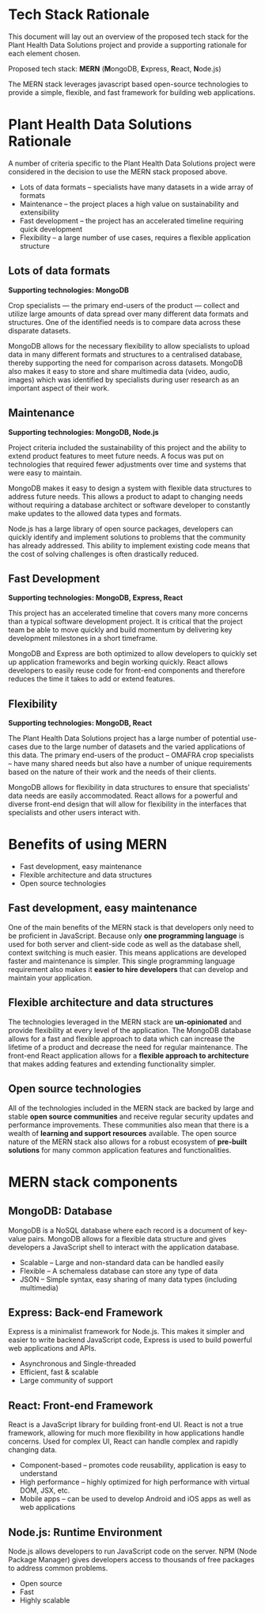 # Tech Stack Rationale

This document will lay out an overview of the proposed tech stack for the Plant Health Data Solutions project and provide a supporting rationale for each element chosen.

Proposed tech stack: **MERN** (**M**ongoDB, **E**xpress, **R**eact, **N**ode.js)

The MERN stack leverages javascript based open-source technologies to provide a simple, flexible, and fast framework for building web applications.


# Plant Health Data Solutions Rationale

A number of criteria specific to the Plant Health Data Solutions project were considered in the decision to use the MERN stack proposed above.
*   Lots of data formats – specialists have many datasets in a wide array of formats
*   Maintenance – the project places a high value on sustainability and extensibility
*   Fast development – the project has an accelerated timeline requiring quick development
*   Flexibility – a large number of use cases, requires a flexible application structure


## Lots of data formats

**Supporting technologies: MongoDB**

Crop specialists — the primary end-users of the product — collect and utilize large amounts of data spread over many different data formats and structures. One of the identified needs is to compare data across these disparate datasets.

MongoDB allows for the necessary flexibility to allow specialists to upload data in many different formats and structures to a centralised database, thereby supporting the need for comparison across datasets. MongoDB also makes it easy to store and share multimedia data (video, audio, images) which was identified by specialists during user research as an important aspect of their work.



## Maintenance

**Supporting technologies: MongoDB, Node.js**

Project criteria included the sustainability of this project and the ability to extend product features to meet future needs. A focus was put on technologies that required fewer adjustments over time and systems that were easy to maintain.

MongoDB makes it easy to design a system with flexible data structures to address future needs. This allows a product to adapt to changing needs without requiring a database architect or software developer to constantly make updates to the allowed data types and formats.

Node.js has a large library of open source packages, developers can quickly identify and implement solutions to problems that the community has already addressed. This ability to implement existing code means that the cost of solving challenges is often drastically reduced.


## Fast Development

**Supporting technologies: MongoDB, Express, React**

This project has an accelerated timeline that covers many more concerns than a typical software development project. It is critical that the project team be able to move quickly and build momentum by delivering key development milestones in a short timeframe.

MongoDB and Express are both optimized to allow developers to quickly set up application frameworks and begin working quickly. React allows developers to easily reuse code for front-end components and therefore reduces the time it takes to add or extend features.


## Flexibility

**Supporting technologies: MongoDB, React**

The Plant Health Data Solutions project has a large number of potential use-cases due to the large number of datasets and the varied applications of this data. The primary end-users of the product – OMAFRA crop specialists – have many shared needs but also have a number of unique requirements based on the nature of their work and the needs of their clients.

MongoDB allows for flexibility in data structures to ensure that specialists' data needs are easily accommodated. React allows for a powerful and diverse front-end design that will allow for flexibility in the interfaces that specialists and other users interact with.


# Benefits of using MERN



*   Fast development, easy maintenance
*   Flexible architecture and data structures
*   Open source technologies


## Fast development, easy maintenance

One of the main benefits of the MERN stack is that developers only need to be proficient in JavaScript. Because only **one programming language** is used for both server and client-side code as well as the database shell, context switching is much easier. This means applications are developed faster and maintenance is simpler. This single programming language requirement also makes it **easier to hire developers** that can develop and maintain your application.


## Flexible architecture and data structures

The technologies leveraged in the MERN stack are **un-opinionated** and provide flexibility at every level of the application. The MongoDB database allows for a fast and flexible approach to data which can increase the lifetime of a product and decrease the need for regular maintenance. The front-end React application allows for a **flexible approach to architecture** that makes adding features and extending functionality simpler.


## Open source technologies

All of the technologies included in the MERN stack are backed by large and stable **open source communities** and receive regular security updates and performance improvements. These communities also mean that there is a wealth of **learning and support resources** available. The open source nature of the MERN stack also allows for a robust ecosystem of **pre-built solutions** for many common application features and functionalities.


# MERN stack components


## MongoDB: Database

MongoDB is a NoSQL database where each record is a document of key-value pairs. MongoDB allows for a flexible data structure and gives developers a JavaScript shell to interact with the application database.



*   Scalable – Large and non-standard data can be handled easily
*   Flexible – A schemaless database can store any type of data
*   JSON – Simple syntax, easy sharing of many data types (including multimedia)


## Express: Back-end Framework

Express is a minimalist framework for Node.js. This makes it simpler and easier to write backend JavaScript code, Express is used to build powerful web applications and APIs.



*   Asynchronous and Single-threaded
*   Efficient, fast & scalable
*   Large community of support


## React: Front-end Framework

React is a JavaScript library for building front-end UI. React is not a true framework, allowing for much more flexibility in how applications handle concerns. Used for complex UI, React can handle complex and rapidly changing data.



*   Component-based – promotes code reusability, application is easy to understand
*   High performance – highly optimized for high performance with virtual DOM, JSX, etc.
*   Mobile apps – can be used to develop Android and iOS apps as well as web applications


## Node.js: Runtime Environment

Node.js allows developers to run JavaScript code on the server. NPM (Node Package Manager) gives developers access to thousands of free packages to address common problems.



*   Open source
*   Fast
*   Highly scalable

